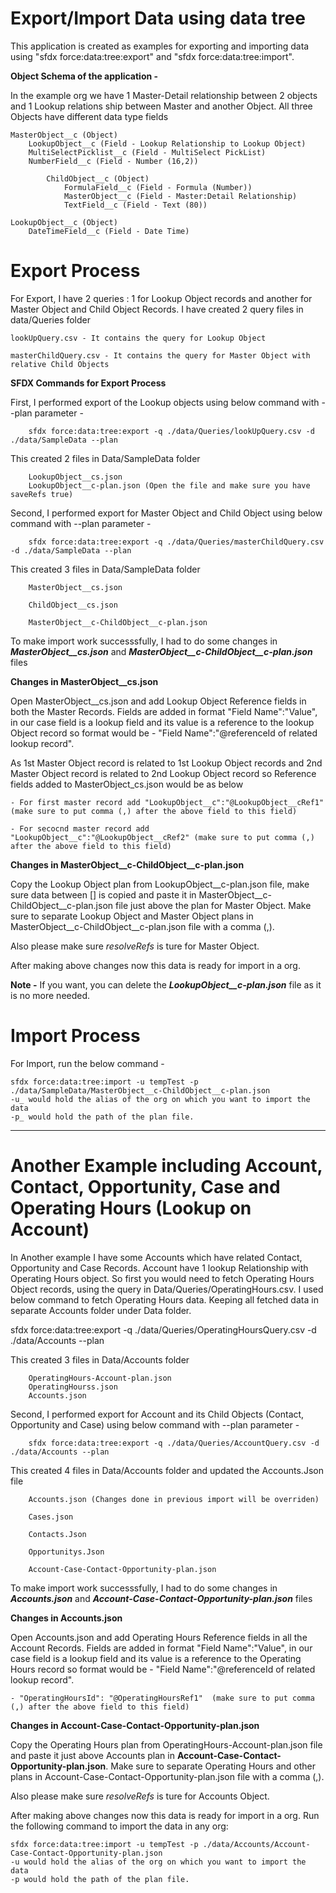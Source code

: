 # Export/Import Data using data tree

This application is created as examples for exporting and importing data using "sfdx force:data:tree:export" and "sfdx force:data:tree:import".

**Object Schema of the application -**

In the example org we have 1 Master-Detail relationship between 2 objects and 1 Lookup relations ship between Master and another Object. All three Objects have different data type fields

	MasterObject__c (Object)
		LookupObject__c (Field - Lookup Relationship to Lookup Object)
		MultiSelectPicklist__c (Field - MultiSelect PickList)
		NumberField__c (Field - Number (16,2))
		
			ChildObject__c (Object)
				FormulaField__c (Field - Formula (Number))
				MasterObject__c (Field - Master:Detail Relationship)
				TextField__c (Field - Text (80))
	
	LookupObject__c (Object)
		DateTimeField__c (Field - Date Time)
		
# Export Process

For Export, I have 2 queries : 1 for Lookup Object records and another for Master Object and Child Object Records.
I have created 2 query files in data/Queries folder

	lookUpQuery.csv - It contains the query for Lookup Object
	
	masterChildQuery.csv - It contains the query for Master Object with relative Child Objects

**SFDX Commands for Export Process** 

First, I performed export of the Lookup objects using below command with --plan parameter - 

		sfdx force:data:tree:export -q ./data/Queries/lookUpQuery.csv -d ./data/SampleData --plan
		
This created 2 files in Data/SampleData folder

		LookupObject__cs.json
		LookupObject__c-plan.json (Open the file and make sure you have saveRefs true)
		
Second, I performed export for Master Object and Child Object using below command with --plan parameter - 
		
		sfdx force:data:tree:export -q ./data/Queries/masterChildQuery.csv -d ./data/SampleData --plan
		
This created 3 files in Data/SampleData folder
		
		MasterObject__cs.json
		
		ChildObject__cs.json
		
		MasterObject__c-ChildObject__c-plan.json
		
To make import work successsfully, I had to do some changes in **_MasterObject__cs.json_** and **_MasterObject__c-ChildObject__c-plan.json_** files

**Changes in MasterObject__cs.json**

Open MasterObject__cs.json and add Lookup Object Reference fields in both the Master Records. Fields are added in format "Field Name":"Value", in our case field is a lookup field and its value is a reference to the lookup Object record so format would be - "Field Name":"@referenceId of related lookup record".

As 1st Master Object record is related to 1st Lookup Object records and 2nd Master Object record is related to 2nd Lookup Object record so Reference fields added to MasterObject_cs.json would be as below

	- For first master record add "LookupObject__c":"@LookupObject__cRef1"  (make sure to put comma (,) after the above field to this field)
	
	- For secocnd master record add "LookupObject__c":"@LookupObject__cRef2" (make sure to put comma (,) after the above field to this field)
	
**Changes in MasterObject__c-ChildObject__c-plan.json**

Copy the Lookup Object plan from LookupObject__c-plan.json file, make sure data between [] is copied and paste it in MasterObject__c-ChildObject__c-plan.json file just above the plan for Master Object. Make sure to separate Lookup Object and Master Object plans in MasterObject__c-ChildObject__c-plan.json file with a comma (,).
	
Also please make sure _resolveRefs_ is ture for Master Object.
	
After making above changes now this data is ready for import in a org. 

**Note -** If you want, you can delete the **_LookupObject__c-plan.json_** file as it is no more needed.

# Import Process

For Import, run the below command -
 
	sfdx force:data:tree:import -u tempTest -p ./data/SampleData/MasterObject__c-ChildObject__c-plan.json
	-u_ would hold the alias of the org on which you want to import the data
	-p_ would hold the path of the plan file.

-------------------------------------------------------------------------------------------------------------------------------------------------------------------------------

# Another Example including Account, Contact, Opportunity, Case and Operating Hours (Lookup on Account)
In Another example I have some Accounts which have related Contact, Opportunity and Case Records. Account have 1 lookup Relationship with Operating Hours object. So first you would need to fetch Operating Hours Object records, using the query in Data/Queries/OperatingHours.csv. I used below command to fetch Operating Hours data. Keeping all fetched data in separate Accounts folder under Data folder.

sfdx force:data:tree:export -q ./data/Queries/OperatingHoursQuery.csv -d ./data/Accounts --plan
		
This created 3 files in Data/Accounts folder

		OperatingHours-Account-plan.json
		OperatingHourss.json
		Accounts.json
		
Second, I performed export for Account and its Child Objects (Contact, Opportunity and Case) using below command with --plan parameter - 
		
		sfdx force:data:tree:export -q ./data/Queries/AccountQuery.csv -d ./data/Accounts --plan
		
This created 4 files in Data/Accounts folder and updated the Accounts.Json file
		
		Accounts.json (Changes done in previous import will be overriden)
		
		Cases.json

		Contacts.Json

		Opportunitys.Json
		
		Account-Case-Contact-Opportunity-plan.json
		
To make import work successsfully, I had to do some changes in **_Accounts.json_** and **_Account-Case-Contact-Opportunity-plan.json_** files

**Changes in Accounts.json**

Open Accounts.json and add Operating Hours Reference fields in all the Account Records. Fields are added in format "Field Name":"Value", in our case field is a lookup field and its value is a reference to the Operating Hours record so format would be - "Field Name":"@referenceId of related lookup record".

	- "OperatingHoursId": "@OperatingHoursRef1"  (make sure to put comma (,) after the above field to this field)
	
**Changes in Account-Case-Contact-Opportunity-plan.json**

Copy the Operating Hours plan from OperatingHours-Account-plan.json file and paste it just above Accounts plan in **Account-Case-Contact-Opportunity-plan.json**. Make sure to separate Operating Hours and other plans in Account-Case-Contact-Opportunity-plan.json file with a comma (,).
	
Also please make sure _resolveRefs_ is ture for Accounts Object.
	
After making above changes now this data is ready for import in a org. Run the following command to import the data in any org:

	sfdx force:data:tree:import -u tempTest -p ./data/Accounts/Account-Case-Contact-Opportunity-plan.json
	-u would hold the alias of the org on which you want to import the data
	-p would hold the path of the plan file.